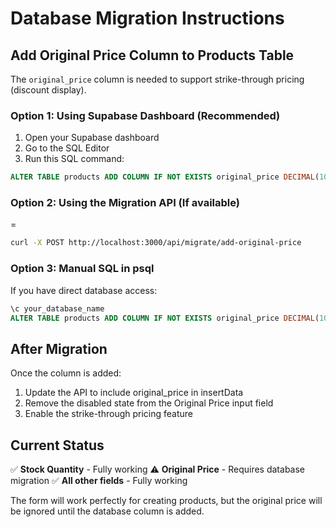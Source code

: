# Database Migration Instructions

## Add Original Price Column to Products Table

The `original_price` column is needed to support strike-through pricing (discount display).

### Option 1: Using Supabase Dashboard (Recommended)

1. Open your Supabase dashboard
2. Go to the SQL Editor
3. Run this SQL command:

```sql
ALTER TABLE products ADD COLUMN IF NOT EXISTS original_price DECIMAL(10,2);
```

### Option 2: Using the Migration API (If available)
=
```bash
curl -X POST http://localhost:3000/api/migrate/add-original-price
```

### Option 3: Manual SQL in psql

If you have direct database access:

```sql
\c your_database_name
ALTER TABLE products ADD COLUMN IF NOT EXISTS original_price DECIMAL(10,2);
```

## After Migration

Once the column is added:

1. Update the API to include original_price in insertData
2. Remove the disabled state from the Original Price input field
3. Enable the strike-through pricing feature

## Current Status

✅ **Stock Quantity** - Fully working
⚠️ **Original Price** - Requires database migration
✅ **All other fields** - Fully working

The form will work perfectly for creating products, but the original price will be ignored until the database column is added.
